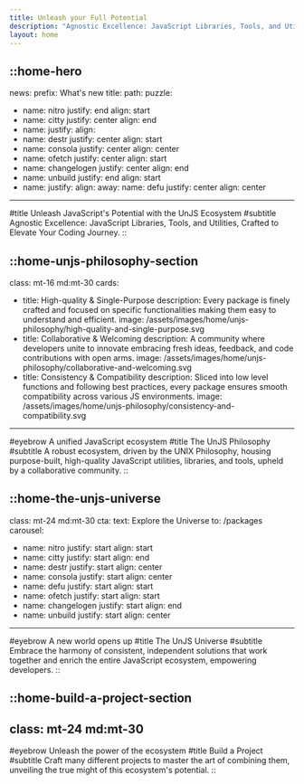 ```yaml
---
title: Unleash your Full Potential
description: "Agnostic Excellence: JavaScript Libraries, Tools, and Utilities, Crafted to Elevate Your Coding Journey."
layout: home
---
```


::home-hero
---
news:
  prefix: What's new
  title:
  path:
puzzle:
  - name: nitro
    justify: end
    align: start
  - name: citty
    justify: center
    align: end
  - name:
    justify:
    align:
  - name: destr
    justify: center
    align: start
  - name: consola
    justify: center
    align: center
  - name: ofetch
    justify: center
    align: start
  - name: changelogen
    justify: center
    align: end
  - name: unbuild
    justify: end
    align: start
  - name:
    justify:
    align:
away:
  name: defu
  justify: center
  align: center
---
#title
Unleash JavaScript's Potential with the UnJS Ecosystem
#subtitle
Agnostic Excellence: JavaScript Libraries, Tools, and Utilities, Crafted to Elevate Your Coding Journey.
::

::home-unjs-philosophy-section
---
class: mt-16 md:mt-30
cards:
  - title: High-quality & Single-Purpose
    description: Every package is finely crafted and focused on specific functionalities making them easy to understand and efficient.
    image: /assets/images/home/unjs-philosophy/high-quality-and-single-purpose.svg
  - title: Collaborative & Welcoming
    description: A community where developers unite to innovate embracing fresh ideas, feedback, and code contributions with open arms.
    image: /assets/images/home/unjs-philosophy/collaborative-and-welcoming.svg
  - title: Consistency & Compatibility
    description: Sliced into low level functions and following best practices, every package ensures smooth compatibility across various JS environments.
    image: /assets/images/home/unjs-philosophy/consistency-and-compatibility.svg
---
#eyebrow
A unified JavaScript ecosystem
#title
The UnJS Philosophy
#subtitle
A robust ecosystem, driven by the UNIX Philosophy, housing purpose-built, high-quality JavaScript utilities, libraries, and tools, upheld by a collaborative community.
::

<!-- ::home-learn-the-basics-section
---
class: mt-24 md:mt-30
---
#eyebrow
Develop a strong foundation
#title
Learn the basics
#subtitle
Embark on a journey through this vast ecosystem, unraveling the mysteries and unlocking the true potential of more than twenty amazing packages.
:: -->


::home-the-unjs-universe
---
class: mt-24 md:mt-30
cta:
  text: Explore the Universe
  to: /packages
carousel:
  - name: nitro
    justify: start
    align: start
  - name: citty
    justify: start
    align: end
  - name: destr
    justify: start
    align: center
  - name: consola
    justify: start
    align: center
  - name: defu
    justify: start
    align: start
  - name: ofetch
    justify: start
    align: start
  - name: changelogen
    justify: start
    align: end
  - name: unbuild
    justify: start
    align: center
---
#eyebrow
A new world opens up
#title
The UnJS Universe
#subtitle
Embrace the harmony of consistent, independent solutions that work together and enrich the entire JavaScript ecosystem, empowering developers.
::

::home-build-a-project-section
---
class: mt-24 md:mt-30
---
#eyebrow
Unleash the power of the ecosystem
#title
Build a Project
#subtitle
Craft many different projects to master the art of combining them, unveiling the true might of this ecosystem's potential.
::
